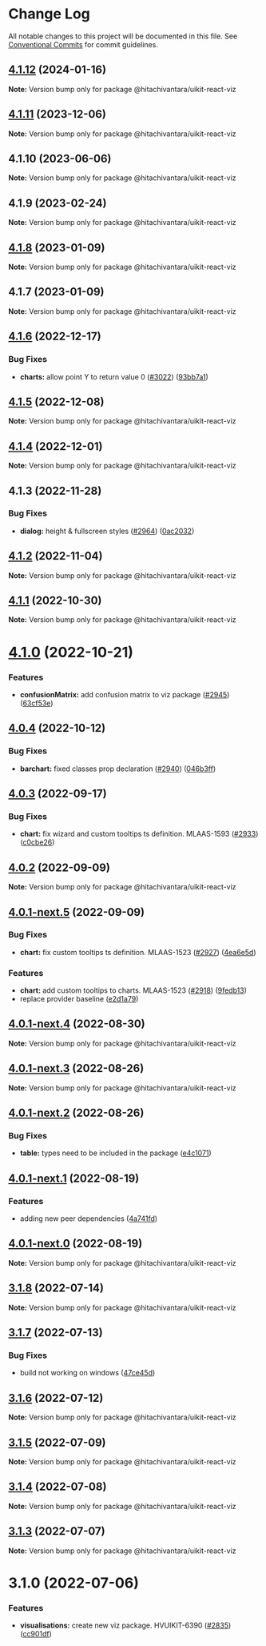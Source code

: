 # Change Log

All notable changes to this project will be documented in this file.
See [Conventional Commits](https://conventionalcommits.org) for commit guidelines.

## [4.1.12](https://github.com/lumada-design/hv-uikit-react/compare/@hitachivantara/uikit-react-viz@4.1.11...@hitachivantara/uikit-react-viz@4.1.12) (2024-01-16)

**Note:** Version bump only for package @hitachivantara/uikit-react-viz

## [4.1.11](https://github.com/lumada-design/hv-uikit-react/compare/@hitachivantara/uikit-react-viz@4.1.10...@hitachivantara/uikit-react-viz@4.1.11) (2023-12-06)

**Note:** Version bump only for package @hitachivantara/uikit-react-viz

## 4.1.10 (2023-06-06)

**Note:** Version bump only for package @hitachivantara/uikit-react-viz

## 4.1.9 (2023-02-24)

**Note:** Version bump only for package @hitachivantara/uikit-react-viz

## [4.1.8](https://github.com/lumada-design/hv-uikit-react/compare/@hitachivantara/uikit-react-viz@4.1.7...@hitachivantara/uikit-react-viz@4.1.8) (2023-01-09)

**Note:** Version bump only for package @hitachivantara/uikit-react-viz

## 4.1.7 (2023-01-09)

**Note:** Version bump only for package @hitachivantara/uikit-react-viz

## [4.1.6](https://github.com/lumada-design/hv-uikit-react/compare/@hitachivantara/uikit-react-viz@4.1.5...@hitachivantara/uikit-react-viz@4.1.6) (2022-12-17)

### Bug Fixes

- **charts:** allow point Y to return value 0 ([#3022](https://github.com/lumada-design/hv-uikit-react/issues/3022)) ([93bb7a1](https://github.com/lumada-design/hv-uikit-react/commit/93bb7a1c5f891214743298281d144e08825001d4))

## [4.1.5](https://github.com/lumada-design/hv-uikit-react/compare/@hitachivantara/uikit-react-viz@4.1.4...@hitachivantara/uikit-react-viz@4.1.5) (2022-12-08)

**Note:** Version bump only for package @hitachivantara/uikit-react-viz

## [4.1.4](https://github.com/lumada-design/hv-uikit-react/compare/@hitachivantara/uikit-react-viz@4.1.3...@hitachivantara/uikit-react-viz@4.1.4) (2022-12-01)

**Note:** Version bump only for package @hitachivantara/uikit-react-viz

## 4.1.3 (2022-11-28)

### Bug Fixes

- **dialog:** height & fullscreen styles ([#2964](https://github.com/lumada-design/hv-uikit-react/issues/2964)) ([0ac2032](https://github.com/lumada-design/hv-uikit-react/commit/0ac2032632bd77a41f954433c0fe501a0748de44))

## [4.1.2](https://github.com/lumada-design/hv-uikit-react/compare/@hitachivantara/uikit-react-viz@4.1.1...@hitachivantara/uikit-react-viz@4.1.2) (2022-11-04)

**Note:** Version bump only for package @hitachivantara/uikit-react-viz

## [4.1.1](https://github.com/lumada-design/hv-uikit-react/compare/@hitachivantara/uikit-react-viz@4.1.0...@hitachivantara/uikit-react-viz@4.1.1) (2022-10-30)

**Note:** Version bump only for package @hitachivantara/uikit-react-viz

# [4.1.0](https://github.com/lumada-design/hv-uikit-react/compare/@hitachivantara/uikit-react-viz@4.0.4...@hitachivantara/uikit-react-viz@4.1.0) (2022-10-21)

### Features

- **confusionMatrix:** add confusion matrix to viz package ([#2945](https://github.com/lumada-design/hv-uikit-react/issues/2945)) ([63cf53e](https://github.com/lumada-design/hv-uikit-react/commit/63cf53e8697c64338ad6c9a5a8a5c919fd97c846))

## [4.0.4](https://github.com/lumada-design/hv-uikit-react/compare/@hitachivantara/uikit-react-viz@4.0.3...@hitachivantara/uikit-react-viz@4.0.4) (2022-10-12)

### Bug Fixes

- **barchart:** fixed classes prop declaration ([#2940](https://github.com/lumada-design/hv-uikit-react/issues/2940)) ([046b3ff](https://github.com/lumada-design/hv-uikit-react/commit/046b3ffc8e0d0fb51764257104b5285fa84a19de))

## [4.0.3](https://github.com/lumada-design/hv-uikit-react/compare/@hitachivantara/uikit-react-viz@4.0.2...@hitachivantara/uikit-react-viz@4.0.3) (2022-09-17)

### Bug Fixes

- **chart:** fix wizard and custom tooltips ts definition. MLAAS-1593 ([#2933](https://github.com/lumada-design/hv-uikit-react/issues/2933)) ([c0cbe26](https://github.com/lumada-design/hv-uikit-react/commit/c0cbe2659173530761439712596a4bdef667b092))

## [4.0.2](https://github.com/lumada-design/hv-uikit-react/compare/@hitachivantara/uikit-react-viz@4.0.1-next.5...@hitachivantara/uikit-react-viz@4.0.2) (2022-09-09)

**Note:** Version bump only for package @hitachivantara/uikit-react-viz

## [4.0.1-next.5](https://github.com/lumada-design/hv-uikit-react/compare/@hitachivantara/uikit-react-viz@4.0.1-next.4...@hitachivantara/uikit-react-viz@4.0.1-next.5) (2022-09-09)

### Bug Fixes

- **chart:** fix custom tooltips ts definition. MLAAS-1523 ([#2927](https://github.com/lumada-design/hv-uikit-react/issues/2927)) ([4ea6e5d](https://github.com/lumada-design/hv-uikit-react/commit/4ea6e5d7d4f9fafed9a530052e686f6b5a92e9c4))

### Features

- **chart:** add custom tooltips to charts. MLAAS-1523 ([#2918](https://github.com/lumada-design/hv-uikit-react/issues/2918)) ([9fedb13](https://github.com/lumada-design/hv-uikit-react/commit/9fedb1393031d5c40207b0f874d755733edc5f2d))
- replace provider baseline ([e2d1a79](https://github.com/lumada-design/hv-uikit-react/commit/e2d1a79e953ccfd85beb68674e3ef53d07e630ba))

## [4.0.1-next.4](https://github.com/lumada-design/hv-uikit-react/compare/@hitachivantara/uikit-react-viz@4.0.1-next.3...@hitachivantara/uikit-react-viz@4.0.1-next.4) (2022-08-30)

**Note:** Version bump only for package @hitachivantara/uikit-react-viz

## [4.0.1-next.3](https://github.com/lumada-design/hv-uikit-react/compare/@hitachivantara/uikit-react-viz@4.0.1-next.2...@hitachivantara/uikit-react-viz@4.0.1-next.3) (2022-08-26)

**Note:** Version bump only for package @hitachivantara/uikit-react-viz

## [4.0.1-next.2](https://github.com/lumada-design/hv-uikit-react/compare/@hitachivantara/uikit-react-viz@4.0.1-next.1...@hitachivantara/uikit-react-viz@4.0.1-next.2) (2022-08-26)

### Bug Fixes

- **table:** types need to be included in the package ([e4c1071](https://github.com/lumada-design/hv-uikit-react/commit/e4c107157080fbd1cb82a88b4a96ce0fc61ee3a9))

## [4.0.1-next.1](https://github.com/lumada-design/hv-uikit-react/compare/@hitachivantara/uikit-react-viz@4.0.1-next.0...@hitachivantara/uikit-react-viz@4.0.1-next.1) (2022-08-19)

### Features

- adding new peer dependencies ([4a741fd](https://github.com/lumada-design/hv-uikit-react/commit/4a741fdc39eb37a19ecd306ff7837778293df898))

## [4.0.1-next.0](https://github.com/lumada-design/hv-uikit-react/compare/@hitachivantara/uikit-react-viz@3.1.8...@hitachivantara/uikit-react-viz@4.0.1-next.0) (2022-08-19)

**Note:** Version bump only for package @hitachivantara/uikit-react-viz

## [3.1.8](https://github.com/lumada-design/hv-uikit-react/compare/@hitachivantara/uikit-react-viz@3.1.7...@hitachivantara/uikit-react-viz@3.1.8) (2022-07-14)

**Note:** Version bump only for package @hitachivantara/uikit-react-viz

## [3.1.7](https://github.com/lumada-design/hv-uikit-react/compare/@hitachivantara/uikit-react-viz@3.1.6...@hitachivantara/uikit-react-viz@3.1.7) (2022-07-13)

### Bug Fixes

- build not working on windows ([47ce45d](https://github.com/lumada-design/hv-uikit-react/commit/47ce45d0cddb2328141223badabaebf755093fce))

## [3.1.6](https://github.com/lumada-design/hv-uikit-react/compare/@hitachivantara/uikit-react-viz@3.1.5...@hitachivantara/uikit-react-viz@3.1.6) (2022-07-12)

**Note:** Version bump only for package @hitachivantara/uikit-react-viz

## [3.1.5](https://github.com/lumada-design/hv-uikit-react/compare/@hitachivantara/uikit-react-viz@3.1.4...@hitachivantara/uikit-react-viz@3.1.5) (2022-07-09)

**Note:** Version bump only for package @hitachivantara/uikit-react-viz

## [3.1.4](https://github.com/lumada-design/hv-uikit-react/compare/@hitachivantara/uikit-react-viz@3.1.3...@hitachivantara/uikit-react-viz@3.1.4) (2022-07-08)

**Note:** Version bump only for package @hitachivantara/uikit-react-viz

## [3.1.3](https://github.com/lumada-design/hv-uikit-react/compare/@hitachivantara/uikit-react-viz@3.1.0...@hitachivantara/uikit-react-viz@3.1.3) (2022-07-07)

**Note:** Version bump only for package @hitachivantara/uikit-react-viz

# 3.1.0 (2022-07-06)

### Features

- **visualisations:** create new viz package. HVUIKIT-6390 ([#2835](https://github.com/lumada-design/hv-uikit-react/issues/2835)) ([cc901df](https://github.com/lumada-design/hv-uikit-react/commit/cc901dff23857b157e18dc46892061602f3f1767))
